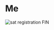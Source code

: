 # Me
![sat registration FIN](https://user-images.githubusercontent.com/66743393/84622497-21ec5b00-aeab-11ea-8cab-06ae02275798.png)
